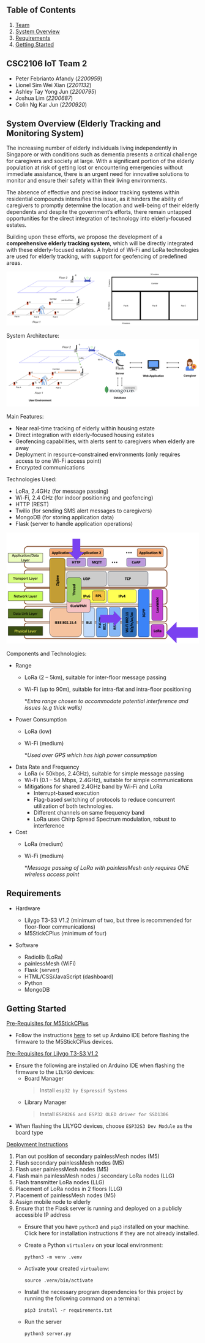 ## Table of Contents
1. [Team](#csc2106-iot-elderly-tracking-system)
2. [System Overview](#system-overview-elderly-tracking-and-monitoring-system)
3. [Requirements](#requirements)
4. [Getting Started](#getting-started)

## CSC2106 IoT Team 2
- Peter Febrianto Afandy (*2200959*)
- Lionel Sim Wei Xian (*2201132*)
- Ashley Tay Yong Jun (*2200795*)
- Joshua Lim (*2200687*)
- Colin Ng Kar Jun (*2200920*)

## System Overview (Elderly Tracking and Monitoring System)
The increasing number of elderly individuals living independently in Singapore or with conditions such as dementia presents a critical challenge for caregivers and society at large. With a significant portion of the elderly population at risk of getting lost or encountering emergencies without immediate assistance, there is an urgent need for innovative solutions to monitor and ensure their safety within their living environments. 



The absence of effective and precise indoor tracking systems within residential compounds intensifies this issue, as it hinders the ability of caregivers to promptly determine the location and well-being of their elderly dependents and despite the government’s efforts, there remain untapped opportunities for the direct integration of technology into elderly-focused estates.

Building upon these efforts, we propose the development of a **comprehensive elderly tracking system**, which will be directly integrated with these elderly-focused estates. A hybrid of Wi-Fi and LoRa technologies are used for elderly tracking, with support for geofencing of predefined areas. 

![System Design](docs/system_overview.png)

System Architecture:
![System Architecture](docs/arch.png)

Main Features:
- Near real-time tracking of elderly within housing estate
- Direct integration with elderly-focused housing estates
- Geofencing capabilities, with alerts sent to caregivers when elderly are away
- Deployment in resource-constrained environments (only requires access to one Wi-Fi access point)
- Encrypted communications

Technologies Used:
- LoRa, 2.4GHz (for message passing)
- Wi-Fi, 2.4 GHz (for indoor positioning and geofencing)
- HTTP (REST)
- Twilio (for sending SMS alert messages to caregivers)
- MongoDB (for storing application data)
- Flask (server to handle application operations)

![OSI Layers](docs/osi.png)

Components and Technologies:
- Range 
    - LoRa (2 – 5km), suitable for inter-floor message passing
    - Wi-Fi (up to 90m), suitable for intra-flat and intra-floor positioning

        **Extra range chosen to accommodate potential interference and issues (e.g thick walls)*
- Power Consumption
    - LoRa (low)
    - Wi-Fi (medium)
        
        **Used over GPS which has high power consumption*
- Data Rate and Frequency
    - LoRa (< 50kbps, 2.4GHz), suitable for simple message passing
    - Wi-Fi (0.1 – 54 Mbps, 2.4GHz), suitable for simple communications
    - Mitigations for shared 2.4GHz band by Wi-Fi and LoRa
        - Interrupt-based execution
        - Flag-based switching of protocols to reduce concurrent utilization of both technologies.
        - Different channels on same frequency band 
        - LoRa uses Chirp Spread Spectrum modulation, robust to interference
- Cost
    - LoRa (medium)
    - Wi-Fi (medium)

        **Message passing of LoRa with painlessMesh only requires ONE wireless access point*



## Requirements
- Hardware
    - Lilygo T3-S3 V1.2 (minimum of two, but three is recommended for floor-floor communications)
    - M5StickCPlus (minimum of four)

- Software
    - Radiolib (LoRa)
    - painlessMesh (WiFi)
    - Flask (server)
    - HTML/CSS/JavaScript (dashboard)
    - Python
    - MongoDB


## Getting Started
<ins>Pre-Requisites for M5StickCPlus</ins>
- Follow the instructions [here](https://docs.m5stack.com/en/quick_start/m5stickc_plus/arduino) to set up Arduino IDE before flashing the firmware to the M5StickCPlus devices.

<ins>Pre-Requisites for Lilygo T3-S3 V1.2</ins>
- Ensure the following are installed on Arduino IDE when flashing the firmware to the `LILYGO` devices:
    - Board Manager
        > Install `esp32 by Espressif Systems`
    - Library Manager
        > Install `ESP8266 and ESP32 OLED driver for SSD1306`
- When flashing the LILYGO devices, choose `ESP32S3 Dev Module` as the board type

<ins>Deployment Instructions</ins>
1. Plan out position of secondary painlessMesh nodes (M5)
2. Flash secondary painlessMesh nodes (M5)
3. Flash user painlessMesh nodes (M5)
4. Flash main painlessMesh nodes / secondary LoRa nodes (LLG)
5. Flash transmitter LoRa nodes (LLG)
6. Placement of LoRa nodes in 2 floors (LLG)
7. Placement of painlessMesh nodes (M5)
8. Assign mobile node to elderly
9. Ensure that the Flask server is running and deployed on a publicly accessible IP address
    -  Ensure that you have `python3` and `pip3` installed on your machine. Click here for installation instructions if they are not already installed.

    -  Create a Python `virtualenv` on your local environment:
        ```
        python3 -m venv .venv
        ```

    -  Activate your created `virtualenv`:
        ```
        source .venv/bin/activate
        ```

    -  Install the necessary program dependencies for this project by running the following command on a terminal:
        ```
        pip3 install -r requirements.txt
        ```
    
    -  Run the server
        ```
        python3 server.py
        ```